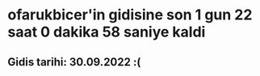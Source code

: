 # ofarukbicer'in gidisine son 1 gun 22 saat 0 dakika 58 saniye kaldi

## Gidis tarihi: 30.09.2022 :(
